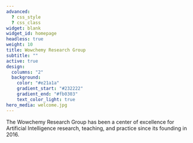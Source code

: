 ```yaml
---
advanced:
  ? css_style
  ? css_class
widget: blank
widget_id: homepage
headless: true
weight: 10
title: Wowchemy Research Group
subtitle: ""
active: true
design:
  columns: "2"
  background:
    color: "#e21a1a"
    gradient_start: "#232222"
    gradient_end: "#fb0303"
    text_color_light: true
hero_media: welcome.jpg
---
```


The Wowchemy Research Group has been a center of excellence for Artificial Intelligence research, teaching, and practice since its founding in 2016.
